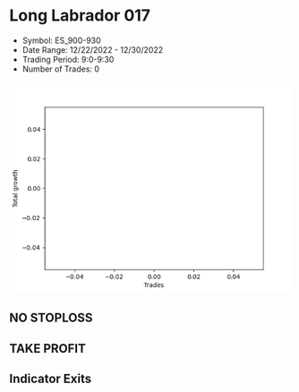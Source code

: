 # Long Labrador 017 
- Symbol: ES_900-930
- Date Range: 12/22/2022 - 12/30/2022
- Trading Period: 9:0-9:30
- Number of Trades: 0

![Plot](LongLabrador017ES_900-930.png)
## NO STOPLOSS














## TAKE PROFIT











## Indicator Exits

